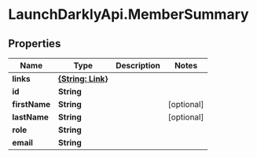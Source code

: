 # LaunchDarklyApi.MemberSummary

## Properties

Name | Type | Description | Notes
------------ | ------------- | ------------- | -------------
**links** | [**{String: Link}**](Link.md) |  | 
**id** | **String** |  | 
**firstName** | **String** |  | [optional] 
**lastName** | **String** |  | [optional] 
**role** | **String** |  | 
**email** | **String** |  | 


